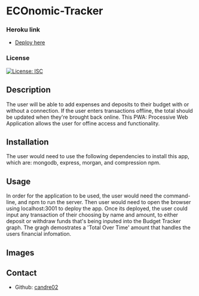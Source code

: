 # ECOnomic-Tracker

### Heroku link
* [Deploy here]()

### License
[![License: ISC](https://img.shields.io/badge/License-ISC-blue.svg)](https://opensource.org/licenses/ISC)

## Description
The user will be able to add expenses and deposits to their budget with or without a connection. If the user enters transactions offline, the total should be updated when they're brought back online. This PWA: Processive Web Application allows the user for offine access and functionality.

## Installation
The user would need to use the following dependencies to install this app, which are: mongodb, express, morgan, and compression npm.

## Usage
In order for the application to be used, the user would need the command-line, and npm to run the server. 
Then user would need to open the browser using localhost:3001 to deploy the app. Once its deployed, the user could input any transaction of their choosing by name and amount, to either deposit or withdraw funds that's being inputed into the Budget Tracker graph. The gragh demostrates a 'Total Over Time' amount that handles the users financial infomation.

## Images


## Contact
* Github: [candre02](https://www.github.com/candre02)
